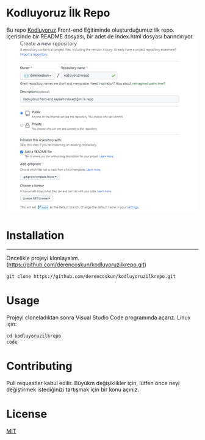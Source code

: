 # Kodluyoruz İlk Repo
Bu repo [Kodluyoruz](https://www.kodluyoruz.org/) Front-end Eğitiminde oluşturduğumuz ilk repo. İçerisinde bir README dosyası, bir adet de index.html dosyası barındırıyor. 
![image](resim.png)

# Installation
------------------------------------------------------------------
Öncelikle projeyi klonlayalım. (https://github.com/derencoskun/kodluyoruzilkrepo.git)

```
git clone https://github.com/derencoskun/kodluyoruzilkrepo.git
```

# Usage
Projeyi cloneladıktan sonra Visual Studio Code programında açarız.
Linux için:
```
cd kodluyoruzilkrepo
code
```
# Contributing
Pull requestler kabul edilir. Büyükm değişiklikler için, lütfen önce neyi değiştirmek istediğinizi tartışmak için bir konu açınız.

# License
[MIT](https://choosealicense.com/licenses/mit/)

